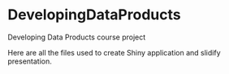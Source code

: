 DevelopingDataProducts
======================

Developing Data Products course project

Here are all the files used to create Shiny application and slidify presentation.
